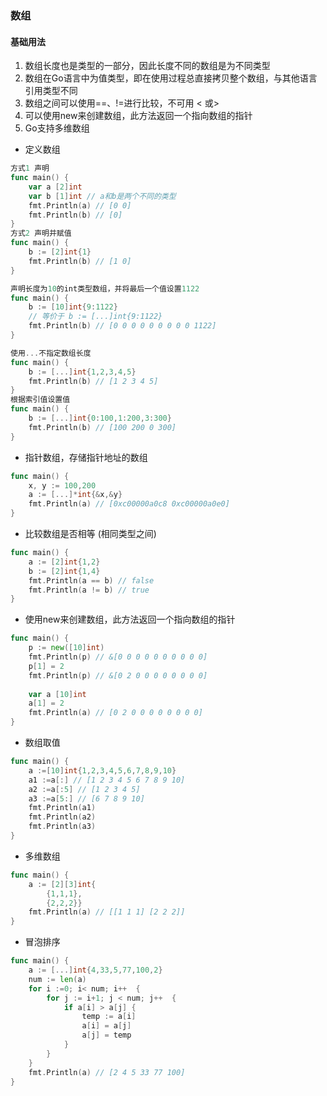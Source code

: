 ### 数组

#### 基础用法

1. 数组长度也是类型的一部分，因此长度不同的数组是为不同类型
2. 数组在Go语言中为值类型，即在使用过程总直接拷贝整个数组，与其他语言引用类型不同
3. 数组之间可以使用==、!=进行比较，不可用 < 或>
4. 可以使用new来创建数组，此方法返回一个指向数组的指针
5. Go支持多维数组

- 定义数组

```go
方式1 声明
func main() {
	var a [2]int
	var b [1]int // a和b是两个不同的类型
	fmt.Println(a) // [0 0]
	fmt.Println(b) // [0]
}
方式2 声明并赋值
func main() {
	b := [2]int{1}
	fmt.Println(b) // [1 0]
}

声明长度为10的int类型数组，并将最后一个值设置1122
func main() {
	b := [10]int{9:1122}
    // 等价于 b := [...]int{9:1122}
	fmt.Println(b) // [0 0 0 0 0 0 0 0 0 1122]
}

使用...不指定数组长度
func main() {
	b := [...]int{1,2,3,4,5}
	fmt.Println(b) // [1 2 3 4 5]
}
根据索引值设置值
func main() {
	b := [...]int{0:100,1:200,3:300}
	fmt.Println(b) // [100 200 0 300]
}
```

- 指针数组，存储指针地址的数组

```go
func main() {
	x, y := 100,200
	a := [...]*int{&x,&y}
	fmt.Println(a) // [0xc00000a0c8 0xc00000a0e0]
}
```

- 比较数组是否相等 (相同类型之间)

```go
func main() {
	a := [2]int{1,2}
	b := [2]int{1,4}
	fmt.Println(a == b) // false
	fmt.Println(a != b) // true
}
```

- 使用new来创建数组，此方法返回一个指向数组的指针

```go
func main() {
	p := new([10]int)
	fmt.Println(p) // &[0 0 0 0 0 0 0 0 0 0]
	p[1] = 2
	fmt.Println(p) // &[0 2 0 0 0 0 0 0 0 0]
    
	var a [10]int
	a[1] = 2
	fmt.Println(a) // [0 2 0 0 0 0 0 0 0 0]
}

```

- 数组取值

```go
func main() {
	a :=[10]int{1,2,3,4,5,6,7,8,9,10}
	a1 :=a[:] // [1 2 3 4 5 6 7 8 9 10]
	a2 :=a[:5] // [1 2 3 4 5]
	a3 :=a[5:] // [6 7 8 9 10]
	fmt.Println(a1)
	fmt.Println(a2)
	fmt.Println(a3)
}
```

- 多维数组

```go
func main() {
	a := [2][3]int{
		{1,1,1},
		{2,2,2}}
	fmt.Println(a) // [[1 1 1] [2 2 2]]
}
```

- 冒泡排序

```go
func main() {
	a := [...]int{4,33,5,77,100,2}
	num := len(a)
	for i :=0; i< num; i++  {
		for j := i+1; j < num; j++  {
			if a[i] > a[j] {
				temp := a[i]
				a[i] = a[j]
				a[j] = temp
			}
		}
	}
	fmt.Println(a) // [2 4 5 33 77 100]
}
```

